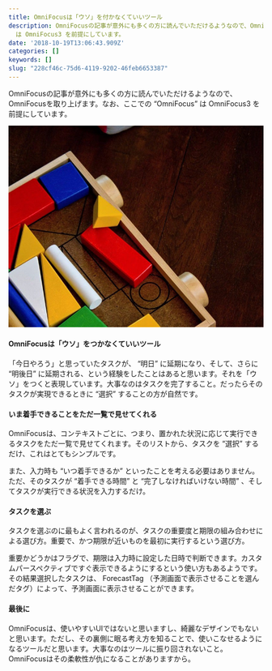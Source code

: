 ```yaml
---
title: OmniFocusは「ウソ」を付かなくていいツール
description: OmniFocusの記事が意外にも多くの方に読んでいただけるようなので、OmniFocusを取り上げます。なお、ここでの “OmniFocus”
  は OmniFocus3 を前提にしています。
date: '2018-10-19T13:06:43.909Z'
categories: []
keywords: []
slug: "228cf46c-75d6-4119-9202-46feb6653387"
---
```

OmniFocusの記事が意外にも多くの方に読んでいただけるようなので、OmniFocusを取り上げます。なお、ここでの “OmniFocus” は OmniFocus3 を前提にしています。

![](1__XLsEm83PIDyzKmxiQqwD6w.jpeg)

#### OmniFocusは「ウソ」をつかなくていいツール

「今日やろう」と思っていたタスクが、 “明日” に延期になり、そして、さらに “明後日” に延期される、という経験をしたことはあると思います。それを「ウソ」をつくと表現しています。大事なのはタスクを完了すること。だったらそのタスクが実現できるときに “選択” することの方が自然です。

#### いま着手できることをただ一覧で見せてくれる

OmniFocusは、コンテキストごとに、つまり、置かれた状況に応じて実行できるタスクをただ一覧で見せてくれます。そのリストから、タスクを “選択” するだけ、これはとてもシンプルです。

また、入力時も “いつ着手できるか” といったことを考える必要はありません。ただ、そのタスクが “着手できる時間” と “完了しなければいけない時間” 、そしてタスクが実行できる状況を入力するだけ。

#### タスクを選ぶ

タスクを選ぶのに最もよく言われるのが、タスクの重要度と期限の組み合わせによる選び方。重要で、かつ期限が近いものを最初に実行するという選び方。

重要かどうかはフラグで、期限は入力時に設定した日時で判断できます。カスタムパースペクティブですぐ表示できるようにするという使い方もあるようです。その結果選択したタスクは、 ForecastTag （予測画面で表示させることを選んだタグ）によって、予測画面に表示させることができます。

#### 最後に

OmniFocusは、使いやすいUIではないと思いますし、綺麗なデザインでもないと思います。ただし、その裏側に眠る考え方を知ることで、使いこなせるようになるツールだと思います。大事なのはツールに振り回されないこと。OmniFocusはその柔軟性が仇になることがありますから。